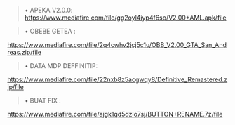 >• APEKA V2.0.0:
 https://www.mediafire.com/file/gg2oyl4iyp4f6so/V2.00+AML.apk/file

>• OBEBE GETEA : 

https://www.mediafire.com/file/2q4cwhv2jcj5c1u/OBB_V2.00_GTA_San_Andreas.zip/file

>• DATA MDP DEFFINITIP: 

https://www.mediafire.com/file/22nxb8z5acgwqy8/Definitive_Remastered.zip/file

>• BUAT FIX : 

https://www.mediafire.com/file/ajgk1qd5dzlo7sj/BUTTON+RENAME.7z/file
